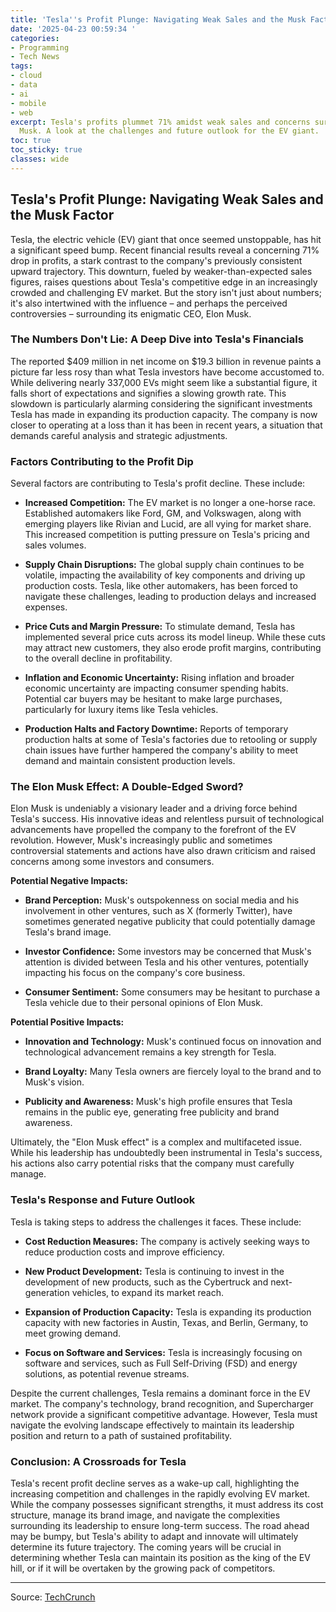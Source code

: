 ```yaml
---
title: 'Tesla''s Profit Plunge: Navigating Weak Sales and the Musk Factor'
date: '2025-04-23 00:59:34 '
categories:
- Programming
- Tech News
tags:
- cloud
- data
- ai
- mobile
- web
excerpt: Tesla's profits plummet 71% amidst weak sales and concerns surrounding Elon
  Musk. A look at the challenges and future outlook for the EV giant.
toc: true
toc_sticky: true
classes: wide
---
```


## Tesla's Profit Plunge: Navigating Weak Sales and the Musk Factor

Tesla, the electric vehicle (EV) giant that once seemed unstoppable, has hit a significant speed bump. Recent financial results reveal a concerning 71% drop in profits, a stark contrast to the company's previously consistent upward trajectory. This downturn, fueled by weaker-than-expected sales figures, raises questions about Tesla's competitive edge in an increasingly crowded and challenging EV market. But the story isn't just about numbers; it's also intertwined with the influence – and perhaps the perceived controversies – surrounding its enigmatic CEO, Elon Musk.

### The Numbers Don't Lie: A Deep Dive into Tesla's Financials

The reported $409 million in net income on $19.3 billion in revenue paints a picture far less rosy than what Tesla investors have become accustomed to. While delivering nearly 337,000 EVs might seem like a substantial figure, it falls short of expectations and signifies a slowing growth rate. This slowdown is particularly alarming considering the significant investments Tesla has made in expanding its production capacity. The company is now closer to operating at a loss than it has been in recent years, a situation that demands careful analysis and strategic adjustments.

### Factors Contributing to the Profit Dip

Several factors are contributing to Tesla's profit decline. These include:

*   **Increased Competition:** The EV market is no longer a one-horse race. Established automakers like Ford, GM, and Volkswagen, along with emerging players like Rivian and Lucid, are all vying for market share. This increased competition is putting pressure on Tesla's pricing and sales volumes.

*   **Supply Chain Disruptions:** The global supply chain continues to be volatile, impacting the availability of key components and driving up production costs. Tesla, like other automakers, has been forced to navigate these challenges, leading to production delays and increased expenses.

*   **Price Cuts and Margin Pressure:** To stimulate demand, Tesla has implemented several price cuts across its model lineup. While these cuts may attract new customers, they also erode profit margins, contributing to the overall decline in profitability.

*   **Inflation and Economic Uncertainty:** Rising inflation and broader economic uncertainty are impacting consumer spending habits. Potential car buyers may be hesitant to make large purchases, particularly for luxury items like Tesla vehicles.

*   **Production Halts and Factory Downtime:** Reports of temporary production halts at some of Tesla's factories due to retooling or supply chain issues have further hampered the company's ability to meet demand and maintain consistent production levels.

### The Elon Musk Effect: A Double-Edged Sword?

Elon Musk is undeniably a visionary leader and a driving force behind Tesla's success. His innovative ideas and relentless pursuit of technological advancements have propelled the company to the forefront of the EV revolution. However, Musk's increasingly public and sometimes controversial statements and actions have also drawn criticism and raised concerns among some investors and consumers.

**Potential Negative Impacts:**

*   **Brand Perception:** Musk's outspokenness on social media and his involvement in other ventures, such as X (formerly Twitter), have sometimes generated negative publicity that could potentially damage Tesla's brand image.

*   **Investor Confidence:** Some investors may be concerned that Musk's attention is divided between Tesla and his other ventures, potentially impacting his focus on the company's core business.

*   **Consumer Sentiment:** Some consumers may be hesitant to purchase a Tesla vehicle due to their personal opinions of Elon Musk.

**Potential Positive Impacts:**

*   **Innovation and Technology:** Musk's continued focus on innovation and technological advancement remains a key strength for Tesla.

*   **Brand Loyalty:** Many Tesla owners are fiercely loyal to the brand and to Musk's vision.

*   **Publicity and Awareness:** Musk's high profile ensures that Tesla remains in the public eye, generating free publicity and brand awareness.

Ultimately, the "Elon Musk effect" is a complex and multifaceted issue. While his leadership has undoubtedly been instrumental in Tesla's success, his actions also carry potential risks that the company must carefully manage.

### Tesla's Response and Future Outlook

Tesla is taking steps to address the challenges it faces. These include:

*   **Cost Reduction Measures:** The company is actively seeking ways to reduce production costs and improve efficiency.

*   **New Product Development:** Tesla is continuing to invest in the development of new products, such as the Cybertruck and next-generation vehicles, to expand its market reach.

*   **Expansion of Production Capacity:** Tesla is expanding its production capacity with new factories in Austin, Texas, and Berlin, Germany, to meet growing demand.

*   **Focus on Software and Services:** Tesla is increasingly focusing on software and services, such as Full Self-Driving (FSD) and energy solutions, as potential revenue streams.

Despite the current challenges, Tesla remains a dominant force in the EV market. The company's technology, brand recognition, and Supercharger network provide a significant competitive advantage. However, Tesla must navigate the evolving landscape effectively to maintain its leadership position and return to a path of sustained profitability.

### Conclusion: A Crossroads for Tesla

Tesla's recent profit decline serves as a wake-up call, highlighting the increasing competition and challenges in the rapidly evolving EV market. While the company possesses significant strengths, it must address its cost structure, manage its brand image, and navigate the complexities surrounding its leadership to ensure long-term success. The road ahead may be bumpy, but Tesla's ability to adapt and innovate will ultimately determine its future trajectory. The coming years will be crucial in determining whether Tesla can maintain its position as the king of the EV hill, or if it will be overtaken by the growing pack of competitors.


---

Source: [TechCrunch](https://techcrunch.com/2025/04/22/tesla-profits-drop-71-on-weak-sales-and-anti-elon-musk-sentiment/)